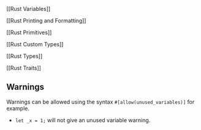 [[Rust Variables]]

[[Rust Printing and Formatting]]

[[Rust Primitives]]

[[Rust Custom Types]]

[[Rust Types]]

[[Rust Traits]]
## Warnings
Warnings can be allowed using the syntax `#[allow(unused_variables)]` for example.
- `let _x = 1;` will not give an unused variable warning.

